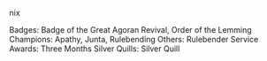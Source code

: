 nix

Badges: Badge of the Great Agoran Revival, Order of the Lemming
Champions: Apathy, Junta, Rulebending
Others: Rulebender
Service Awards: Three Months
Silver Quills: Silver Quill

